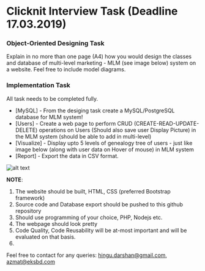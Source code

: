 # Clicknit Interview Task (Deadline 17.03.2019)

### Object-Oriented Designing Task
Explain in no more than one page (A4) how you would design the classes and database of multi-level marketing - MLM (see image below) system on a website. Feel free to include model diagrams.


### Implementation Task

All task needs to be completed fully.

* [MySQL] - From the desiging task create a MySQL/PostgreSQL database for MLM system!
* [Users] - Create a web page to perform CRUD (CREATE-READ-UPDATE-DELETE) operations on Users (Should also save user Display Picture) in the MLM system (should be able to add in multi-level)
* [Visualize] - Display upto 5 levels of genealogy tree of users - just like image below (along with user data on Hover of mouse) in MLM system
* [Report] - Export the data in CSV format.

![alt text](https://github.com/nepster-web/php-mlm-matrix/raw/master/doc/images/view.png)

**NOTE**:
1. The website should be built, HTML, CSS (preferred Bootstrap framework)
2. Source code and Database export should be pushed to this github repository
3. Should use programming of your choice, PHP, Nodejs etc.
4. The webpage should look pretty
5. Code Quality, Code Reusability will be at-most important and will be evaluated on that basis.
6.

Feel free to contact for any queries: hingu.darshan@gmail.com, azmat@eksbd.com
